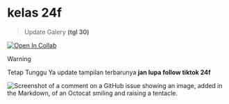 # kelas 24f
> Update Galery **(tgl 30)**

[![Open In Collab](https://img.shields.io/badge/TikTok-000000?style=for-the-badge&logo=tiktok&logoColor=white)](https://tiktok.com/@thisninef.spr) 
> [!WARNING]
> Tetap Tunggu Ya update tampilan terbarunya
> **jan lupa follow tiktok 24f**

![Screenshot of a comment on a GitHub issue showing an image, added in the Markdown, of an Octocat smiling and raising a tentacle.](https://telegra.ph/file/7bf68abc8b17877506256.jpg)
